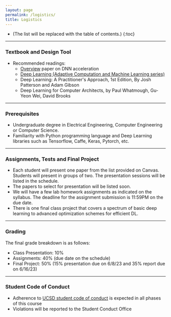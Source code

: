 ```yaml
---
layout: page
permalink: /logistics/
title: Logistics
---
```


* (The list will be replaced with the table of contents.)
{:toc}

***

### **Textbook and Design Tool**

- Recommended readings:
  - [Overview](https://www.rle.mit.edu/eems/wp-content/uploads/2017/11/2017_pieee_dnn.pdf) paper on DNN acceleration
  - [Deep Learning (Adaptive Computation and Machine Learning series)](https://www.amazon.com/Deep-Learning-Adaptive-Computation-Machine/dp/0262035618/ref=sr_1_1?ie=UTF8&qid=1522667023&sr=8-1&keywords=book+goodfellow+deep+learning)
  - Deep Learning: A Practitioner's Approach, 1st Edition, By Josh Patterson and Adam Gibson
  - Deep Learning for Computer Architects, by Paul Whatmough, Gu-Yeon Wei, David Brooks


***

### **Prerequisites**

- Undergraduate degree in Electrical Engineering, Computer Engineering or Computer Science. 
- Familiarity with Python programming language and Deep Learning libraries such as Tensorflow, Caffe, Keras, Pytorch, etc. 

***

### **Assignments, Tests and Final Project**

* Each student will present one paper from the list provided on Canvas. Students will present in groups of two. The presentation sessions will be listed in the schedule.
* The papers to select for presentation will be listed soon.
* We will have a few lab homework assignments as indicated on the syllabus. The deadline for the assignment submission is 11:59PM on the due date.
* There is one final class project that covers a spectrum of basic deep learning to advanced optimization schemes for efficient DL.

***

### **Grading**

The final grade breakdown is as follows:

- Class Presentation: 10%
- Assignments: 40% (due date on the schedule)
- Final Project: 50% (15% presentation due on 6/8/23 and 35% report due on 6/16/23)

***

### **Student Code of Conduct**

- Adherence to [UCSD student code of conduct](https://students.ucsd.edu/sponsor/student-conduct/regulations/22.00.html) is expected in all phases of this course
- Violations will be reported to the Student Conduct Office
